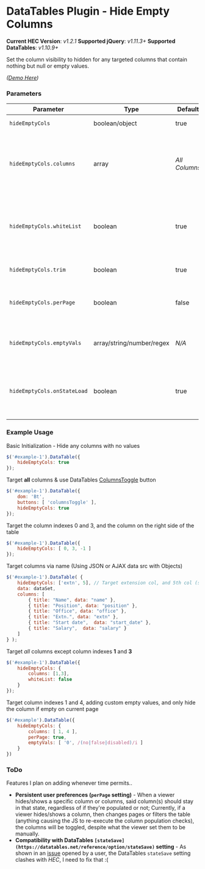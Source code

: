 # DataTables Plugin - Hide Empty Columns #

**Current HEC Version**: *v1.2.1*
**Supported jQuery**: *v1.11.3+*
**Supported DataTables**: *v1.10.9+*

Set the column visibility to hidden for any targeted columns that contain nothing but null or empty values.

*([Demo Here](http://demo.jsdigest.com/DataTables-Hide-Empty-Columns/examples/))*

### Parameters ###
Parameter                       | Type                      | Default  	   	| Description
------------------------------- | ------------------------- | ------------- | ------------
`hideEmptyCols`                 | boolean/object            | true	       	| Enable/Disable hideEmptyCols plugin
`hideEmptyCols.columns`         | array                     | *All Columns* | Determine which columns to target, can either use the [column name](http://datatables.net/reference/option/columns.name), the [index](http://datatables.net/reference/api/column().index()), or a negative integer to target columns starting from the right side of the table
`hideEmptyCols.whiteList`       | boolean                   | true 		   	| Determine if the targets listed in `hideEmptyCols.columns` should be treated as a whitelist or blacklist (`false` will target all columns except those listed)
`hideEmptyCols.trim`            | boolean                   | true		   	| Trim the values before determining if the cell is empty
`hideEmptyCols.perPage`         | boolean 					| false			| Only hide column(s) if they're empty on the current page (executes on necessary events)
`hideEmptyCols.emptyVals`       | array/string/number/regex | *N/A*         | Define extra values to be interpred as empty (String, Number or Regex pattern, or an array of said values)
`hideEmptyCols.onStateLoad`     | boolean                   | true          | Determine if the column visibility should be set when the DataTables [stateLoadParams](https://datatables.net/reference/event/stateLoadParams) event is fired (when [saveState](https://datatables.net/reference/option/stateSave) is enabled)


### Example Usage ###

Basic Initialization - Hide any columns with no values
```javascript
$('#example-1').DataTable({
    hideEmptyCols: true
});
```

Target **all** columns & use DataTables [ColumnsToggle](https://datatables.net/reference/button/columnsToggle) button
```javascript
$('#example-1').DataTable({
    dom: 'Bt',
    buttons: [ 'columnsToggle' ],
    hideEmptyCols: true
});
```

Target the column indexes 0 and 3, and the column on the right side of the table
```javascript
$('#example-1').DataTable({
    hideEmptyCols: [ 0, 3, -1 ]
});
```

Target columns via name (Using JSON or AJAX data src with Objects)
```javascript
$('#example-1').DataTable( {
    hideEmptyCols: ['extn', 5], // Target extension col, and 5th col (salary)
    data: dataSet,
    columns: [
        { title: "Name", data: "name" },
        { title: "Position", data: "position" },
        { title: "Office", data: "office" },
        { title: "Extn.", data: "extn" },
        { title: "Start date",  data: "start_date" },
        { title: "Salary",  data: "salary" }
    ]
} );
```

Target *all* columns except column indexes **1** and **3**
```javascript
$('#example-1').DataTable({
    hideEmptyCols: {
    	columns: [1,3],
    	whiteList: false
    }
});
```

Target column indexes 1 and 4, adding custom empty values, and only hide the column if empty on current page
```javascript
$('#example').DataTable({
    hideEmptyCols: {
        columns: [ 1, 4 ],
        perPage: true,
        emptyVals: [ '0', /(no|false|disabled)/i ]
    }
})
```

### ToDo ###

Features I plan on adding whenever time permits..

* **Persistent user preferences (`perPage` setting)** - When a viewer hides/shows a specific column or columns, said column(s) should stay in that state, regardless of if they're populated or not; Currently, if a viewer hides/shows a column, then changes pages or filters the table (anything causing the JS to re-execute the column population checks), the columns will be toggled, despite what the viewer set them to be manually.
* **Compatibility with DataTables `[stateSave](https://datatables.net/reference/option/stateSave)` setting** - As shown in an [issue](https://github.com/jhyland87/DataTables-Hide-Empty-Columns/issues/2) opened by a user, the DataTables `stateSave` setting clashes with *HEC*, I need to fix that :(
